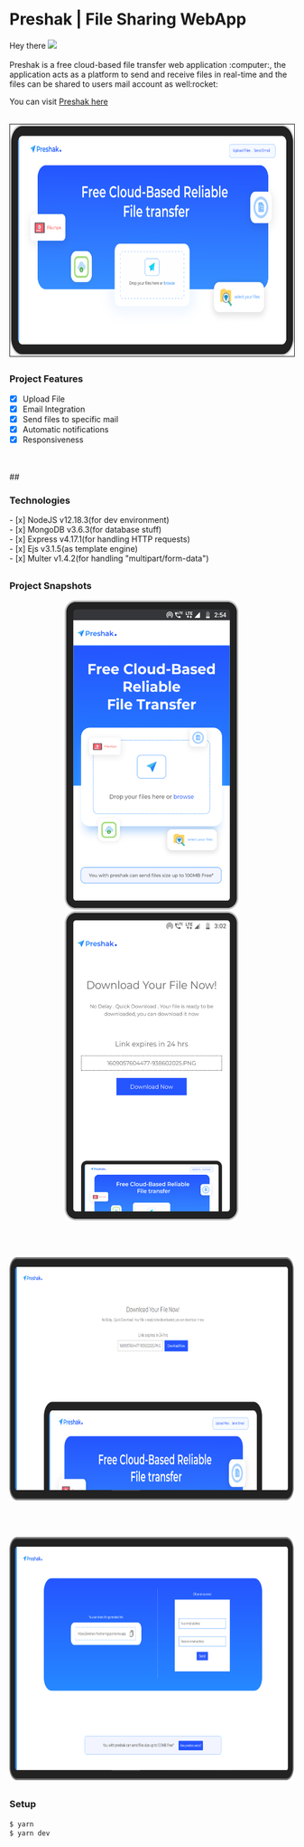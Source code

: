 <h1>Preshak | File Sharing WebApp</h1>
<p>Hey there <img src="https://media.giphy.com/media/hvRJCLFzcasrR4ia7z/giphy.gif" width="25px"><br/><br/>Preshak is a free cloud-based file transfer web application :computer:, the application acts as a platform to send and receive files in real-time and the files can be shared to users mail account as well:rocket:</p> You can visit <a href="https://preshak-filesharingapp.herokuapp.com/">Preshak here</a><br/><br/>
<p align="center">
<img src="https://github.com/SanjeevYadavcr7/Preshak-FileSharing/blob/main/UI-Preshak.png" width="700px" height="410px" align="center" style="border:1px solid" alt="Godam"></p>

## <h3> Project Features </h3>
- [x] Upload File <br/>
- [x] Email Integration <br/>
- [x] Send files to specific mail <br/>
- [x] Automatic notifications<br/>
- [x] Responsiveness <br/>
<br/>
<br/>
## <h3> Technologies </h3>
- [x] NodeJS v12.18.3(for dev environment) <br/>
- [x] MongoDB v3.6.3(for database stuff) <br/>
- [x] Express v4.17.1(for handling HTTP requests) <br/>
- [x] Ejs v3.1.5(as template engine)<br/>
- [x] Multer v1.4.2(for handling "multipart/form-data") <br/>

## <h3>Project Snapshots</h3>
<p align="center">
<img src="https://github.com/SanjeevYadavcr7/Preshak-FileSharing/blob/main/mobile-preshak3.png" width="308px" height="547px" hspace="40">
<img src="https://github.com/SanjeevYadavcr7/Preshak-FileSharing/blob/main/mobile-preshak2.png" width="308px" height="547px" hspace="40"> 
</p>
<br/>
<br/>
<p align="center"><img src="https://github.com/SanjeevYadavcr7/Preshak-FileSharing/blob/main/desktop-preshak.png" width="800px" height="430px"></p>
<br/>
<br/>
<p align="center"><img src="https://github.com/SanjeevYadavcr7/Preshak-FileSharing/blob/main/desktop-mail1.png" width="800px" height="430px"></p>

## <h3>Setup</h3>
```
$ yarn
$ yarn dev
```

